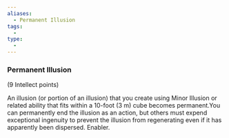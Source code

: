 ```yaml
---
aliases:
  - Permanent Illusion
tags:
  - 
type:
  - 
---
```

### Permanent Illusion

(9 Intellect points)

An illusion (or portion of an illusion) that you create using Minor Illusion or related ability that fits within a 10-foot (3 m) cube becomes permanent.You can permanently end the illusion as an action, but others must expend exceptional ingenuity to prevent the illusion from regenerating even if it has apparently been dispersed. Enabler.
